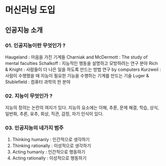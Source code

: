 # 머신러닝 도입
## 인공지능 소개
### 01. 인공지능이란 무엇인가 ?
Haugeland : 마음을 가진 기계들
Charniak and McDermott : The study of mental faculties
Schalkoff : 지능적인 행동을 설명하고 모방하려는 연구 분야
Rich & Knight : 사람들이 더 나은 일을 하도록 만드는 방법 연구 by computers
Kurzweil : 사람이 수행했을 때 지능이 필요한 기능을 수행하는 기계를 만드는 기술
Luger & Stublefield : 컴퓨터 과학의 한 분야

### 02. 지능이 무엇인가 ?
지능의 정의는 논란의 여지가 있다.
지능의 요소에는 이해, 추론, 문제 해결, 학습, 상식, 일반화, 추론, 유추, 회상, 직관, 감정, 자기 인식이 있다.

### 03. 인공지능의 네가지 범주
1. Thinking humanly : 인간적으로 생각하기
2. Thinking rationally : 이성적으로 생각하기
3. Acting humanly : 인간적으로 행동하기
4. Acting rationally : 이성적으로 행동하기
